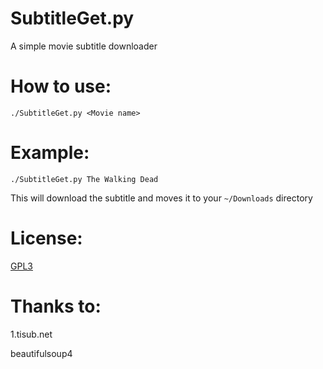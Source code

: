 # SubtitleGet.py

A simple movie subtitle downloader



# How to use:

`./SubtitleGet.py <Movie name>`

# Example:

`./SubtitleGet.py The Walking Dead` 

This will download the subtitle and moves it to your `~/Downloads` directory 

# License:

[GPL3](https://github.com/alireza6677/SubtitleGet/blob/master/LICENSE)

# Thanks to:

1.tisub.net

beautifulsoup4

 
